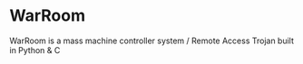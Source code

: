 # WarRoom
WarRoom is a mass machine controller system / Remote Access Trojan built in Python &amp; C
